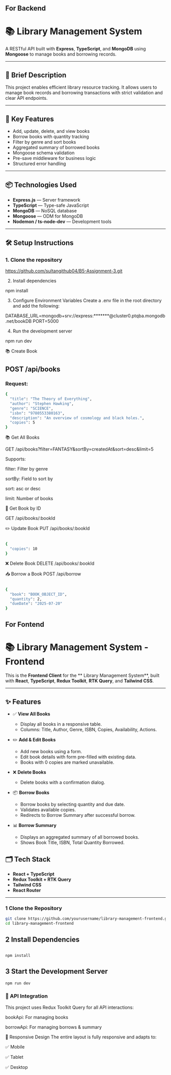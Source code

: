 ## For Backend


# 📚 Library Management System

A RESTful API built with **Express**, **TypeScript**, and **MongoDB** using **Mongoose** to manage books and borrowing records.

---

## 📝 Brief Description

This project enables efficient library resource tracking. It allows users to manage book records and borrowing transactions with strict validation and clear API endpoints.

---

## 🚀 Key Features

- Add, update, delete, and view books
- Borrow books with quantity tracking
- Filter by genre and sort books
- Aggregated summary of borrowed books
- Mongoose schema validation
- Pre-save middleware for business logic
- Structured error handling

---

## 📦 Technologies Used

- **Express.js** — Server framework  
- **TypeScript** — Type-safe JavaScript  
- **MongoDB** — NoSQL database  
- **Mongoose** — ODM for MongoDB  
- **Nodemon / ts-node-dev** — Development tools

---

## 🛠️ Setup Instructions

### 1. Clone the repository

https://github.com/sultangithub04/B5-Assignment-3.git

2. Install dependencies

npm install

3. Configure Environment Variables
Create a .env file in the root directory and add the following:

DATABASE_URL=mongodb+srv://express:*******@cluster0.ptqba.mongodb.net/bookDB
PORT=5000

4. Run the development server

npm run dev

📚 Create Book

## POST /api/books
### Request:
```bash
{
  "title": "The Theory of Everything",
  "author": "Stephen Hawking",
  "genre": "SCIENCE",
  "isbn": "9780553380163",
  "description": "An overview of cosmology and black holes.",
  "copies": 5
}
```
📚 Get All Books

GET /api/books?filter=FANTASY&sortBy=createdAt&sort=desc&limit=5

Supports:

filter: Filter by genre

sortBy: Field to sort by

sort: asc or desc

limit: Number of books

🧾 Get Book by ID

GET /api/books/:bookId

✏️ Update Book
PUT /api/books/:bookId

```bash

{
  "copies": 10
}
```
❌ Delete Book
DELETE /api/books/:bookId

📥 Borrow a Book
POST /api/borrow

```bash

{
  "book": "BOOK_OBJECT_ID",
  "quantity": 2,
  "dueDate": "2025-07-20"
}
```


## For Fontend


# 📚  Library Management System - Frontend

This is the **Frontend Client** for the ** Library Management System**, built with **React**, **TypeScript**, **Redux Toolkit**, **RTK Query**, and **Tailwind CSS**.

---

## ✨ Features

- ✅ **View All Books**
  - Display all books in a responsive table.
  - Columns: Title, Author, Genre, ISBN, Copies, Availability, Actions.

- ✏️ **Add & Edit Books**
  - Add new books using a form.
  - Edit book details with form pre-filled with existing data.
  - Books with 0 copies are marked unavailable.

- ❌ **Delete Books**
  - Delete books with a confirmation dialog.

- 📦 **Borrow Books**
  - Borrow books by selecting quantity and due date.
  - Validates available copies.
  - Redirects to Borrow Summary after successful borrow.

- 📊 **Borrow Summary**
  - Displays an aggregated summary of all borrowed books.
  - Shows Book Title, ISBN, Total Quantity Borrowed.



## 🗂️ Tech Stack

- **React + TypeScript**
- **Redux Toolkit + RTK Query**
- **Tailwind CSS**
- **React Router**

---


### 1️ Clone the Repository

```bash
git clone https://github.com/yourusername/library-management-frontend.git
cd library-management-frontend
```

## 2️ Install Dependencies
```bash

npm install
```

## 3 Start the Development Server
```bash
npm run dev

```

### 🔌 API Integration
This project uses Redux Toolkit Query for all API interactions:

bookApi: For managing books

borrowApi: For managing borrows & summary

📱 Responsive Design
The entire layout is fully responsive and adapts to:

✅ Mobile

✅ Tablet

✅ Desktop